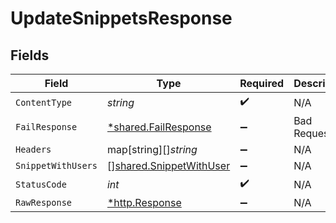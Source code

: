 # UpdateSnippetsResponse


## Fields

| Field                                                              | Type                                                               | Required                                                           | Description                                                        |
| ------------------------------------------------------------------ | ------------------------------------------------------------------ | ------------------------------------------------------------------ | ------------------------------------------------------------------ |
| `ContentType`                                                      | *string*                                                           | :heavy_check_mark:                                                 | N/A                                                                |
| `FailResponse`                                                     | [*shared.FailResponse](../../models/shared/failresponse.md)        | :heavy_minus_sign:                                                 | Bad Request                                                        |
| `Headers`                                                          | map[string][]*string*                                              | :heavy_minus_sign:                                                 | N/A                                                                |
| `SnippetWithUsers`                                                 | [][shared.SnippetWithUser](../../models/shared/snippetwithuser.md) | :heavy_minus_sign:                                                 | N/A                                                                |
| `StatusCode`                                                       | *int*                                                              | :heavy_check_mark:                                                 | N/A                                                                |
| `RawResponse`                                                      | [*http.Response](https://pkg.go.dev/net/http#Response)             | :heavy_minus_sign:                                                 | N/A                                                                |